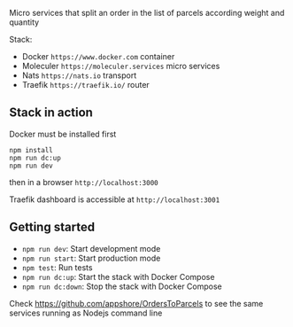 Micro services that split an order in the list of parcels according weight and quantity

Stack:
- Docker `https://www.docker.com`  container
- Moleculer `https://moleculer.services` micro services
- Nats `https://nats.io` transport 
- Traefik `https://traefik.io/` router


Stack in action
----------------
Docker must be installed first

```
npm install
npm run dc:up
npm run dev
```
then in a browser `http://localhost:3000`

Traefik dashboard is accessible at `http://localhost:3001`

Getting started
---------------
- `npm run dev`: Start development mode
- `npm run start`: Start production mode
- `npm test`: Run tests
- `npm run dc:up`: Start the stack with Docker Compose
- `npm run dc:down`: Stop the stack with Docker Compose

Check https://github.com/appshore/OrdersToParcels to see the same services running as Nodejs command line
